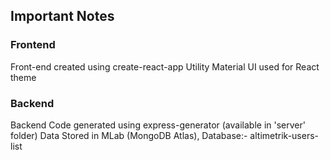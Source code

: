 ## Important Notes
### Frontend
Front-end created using create-react-app Utility
Material UI used for React theme

### Backend
Backend Code generated using express-generator (available in 'server' folder)
Data Stored in MLab (MongoDB Atlas), Database:- altimetrik-users-list